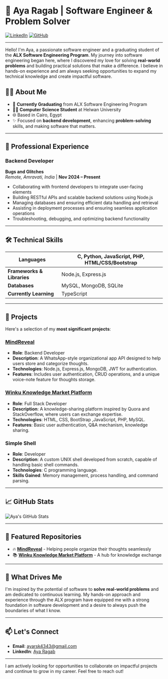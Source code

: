# 🌟 Aya Ragab | Software Engineer & Problem Solver

[![LinkedIn](https://img.shields.io/badge/LinkedIn-Profile-blue)](https://www.linkedin.com/in/ayaragab/) [![GitHub](https://img.shields.io/badge/GitHub-Follow-lightgrey)](https://github.com/ayaarragab)

---

Hello! I'm Aya, a passionate software engineer and a graduating student of the **ALX Software Engineering Program**. My journey into software engineering began here, where I discovered my love for solving **real-world problems** and building practical solutions that make a difference. I believe in hands-on experience and am always seeking opportunities to expand my technical knowledge and create impactful software.

## 👩‍💻 About Me
- 💼 **Currently Graduating** from ALX Software Engineering Program
- 🧑‍🎓 **Computer Science Student** at Helwan University
- 🌐 Based in Cairo, Egypt
- ✨ Focused on **backend development**, enhancing **problem-solving** skills, and making software that matters.

---

## 💼 Professional Experience

### Backend Developer  
**Bugs and Glitches**  
_Remote, Amravati, India_ | **Nov 2024 – Present**

- Collaborating with frontend developers to integrate user-facing elements
- Building RESTful APIs and scalable backend solutions using Node.js
- Managing databases and ensuring efficient data handling and retrieval
- Assisting in deployment processes and ensuring seamless application operations
- Troubleshooting, debugging, and optimizing backend functionality

---

## 🛠️ Technical Skills

| **Languages**            | C, Python, JavaScript, PHP, HTML/CSS/Bootstrap           |
|--------------------------|-----------------------------------------------------|
| **Frameworks & Libraries** | Node.js, Express.js                               |
| **Databases**            | MySQL, MongoDB, SQLite                              |
| **Currently Learning**   | TypeScript                                          |

---

## 💼 Projects

Here's a selection of my **most significant projects**:

### [MindReveal](https://github.com/alx-se-projects-ayaragab/MindReveal)
- **Role**: Backend Developer
- **Description**: A WhatsApp-style organizational app API designed to help users store and categorize thoughts.
- **Technologies**: Node.js, Express.js, MongoDB, JWT for authentication.
- **Features**: Includes user authentication, CRUD operations, and a unique voice-note feature for thoughts storage.

### [Winku Knowledge Market Platform](https://github.com/alx-se-projects-ayaragab/Winku)
- **Role**: Full Stack Developer
- **Description**: A knowledge-sharing platform inspired by Quora and StackOverflow, where users can exchange expertise.
- **Technologies**: HTML, CSS, BootStrap ,JavaScript, PHP, MySQL.
- **Features**: Basic user authentication, Q&A mechanism, knowledge sharing.

### Simple Shell
- **Role**: Developer
- **Description**: A custom UNIX shell developed from scratch, capable of handling basic shell commands.
- **Technologies**: C programming language.
- **Skills Gained**: Memory management, process handling, and command parsing.

---

## 📈 GitHub Stats

![Aya's GitHub Stats](https://github-readme-stats.vercel.app/api?username=ayaarragab&show_icons=true&theme=radical)

---

## 📝 Featured Repositories

- 🔥 **[MindReveal](https://github.com/ayaarragab/MindReveal-API)** - Helping people organize their thoughts seamlessly
- 📚 **[Winku Knowledge Market Platform](https://github.com/ayaarragab/Winku)** - A hub for knowledge exchange

---

## 🚀 What Drives Me

I'm inspired by the potential of software to **solve real-world problems** and am dedicated to continuous learning. My hands-on approach and experience through the ALX program have equipped me with a strong foundation in software development and a desire to always push the boundaries of what I know.

---

## 📫 Let's Connect

- **Email**: ayarsk4343@gmail.com
- **LinkedIn**: [Aya Ragab](https://www.linkedin.com/in/ayaragab/)

---

I am actively looking for opportunities to collaborate on impactful projects and continue to grow in my career. Feel free to reach out!



